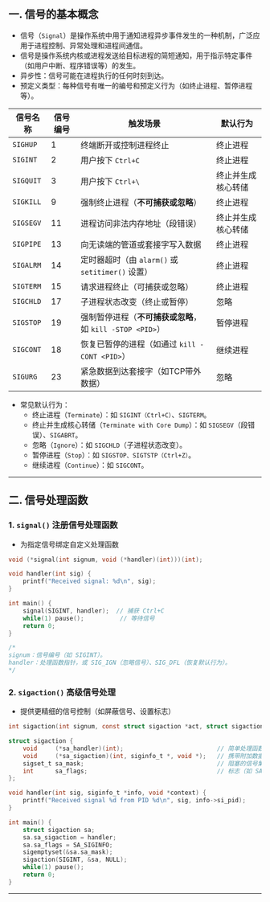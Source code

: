 ## 一. 信号的基本概念
- 信号（`Signal`）是操作系统中用于通知进程异步事件发生的一种机制，广泛应用于进程控制、异常处理和进程间通信。
- 信号是操作系统内核或进程发送给目标进程的简短通知，用于指示特定事件（如用户中断、程序错误等）的发生。
- 异步性：信号可能在进程执行的任何时刻到达。
- 预定义类型：每种信号有唯一的编号和预定义行为（如终止进程、暂停进程等）。


| **信号名称**   | **信号编号** | **触发场景**                                                                 | **默认行为**              |
|----------------|--------------|-----------------------------------------------------------------------------|--------------------------|
| `SIGHUP`       | 1            | 终端断开或控制进程终止                                                     | 终止进程                 |
| `SIGINT`       | 2            | 用户按下 `Ctrl+C`                                                         | 终止进程                 |
| `SIGQUIT`      | 3            | 用户按下 `Ctrl+\`                                                         | 终止并生成核心转储       |
| `SIGKILL`      | 9            | 强制终止进程（**不可捕获或忽略**）                                         | 终止进程                 |
| `SIGSEGV`      | 11           | 进程访问非法内存地址（段错误）                                             | 终止并生成核心转储       |
| `SIGPIPE`      | 13           | 向无读端的管道或套接字写入数据                                             | 终止进程                 |
| `SIGALRM`      | 14           | 定时器超时（由 `alarm()` 或 `setitimer()` 设置）                           | 终止进程                 |
| `SIGTERM`      | 15           | 请求进程终止（可捕获或忽略）                                               | 终止进程                 |
| `SIGCHLD`      | 17           | 子进程状态改变（终止或暂停）                                               | 忽略                     |
| `SIGSTOP`      | 19           | 强制暂停进程（**不可捕获或忽略**，如 `kill -STOP <PID>`）                  | 暂停进程                 |
| `SIGCONT`      | 18           | 恢复已暂停的进程（如通过 `kill -CONT <PID>`）                              | 继续进程                 |
|`SIGURG`        | 23	        |紧急数据到达套接字（如TCP带外数据）	                                          |忽略 | 

- 常见默认行为：
  - 终止进程（`Terminate`）：如 `SIGINT（Ctrl+C）`、`SIGTERM`。
  - 终止并生成核心转储（`Terminate with Core Dump`）：如 `SIGSEGV`（段错误）、`SIGABRT`。
  - 忽略（`Ignore`）：如 `SIGCHLD`（子进程状态改变）。
  - 暂停进程（`Stop`）：如 `SIGSTOP、SIGTSTP（Ctrl+Z）`。
  - 继续进程（`Continue`）：如 `SIGCONT`。

---

## 二. 信号处理函数
### 1. `signal()` 注册信号处理函数
- 为指定信号绑定自定义处理函数
```c
void (*signal(int signum, void (*handler)(int)))(int);

void handler(int sig) {
    printf("Received signal: %d\n", sig);
}

int main() {
    signal(SIGINT, handler);  // 捕获 Ctrl+C
    while(1) pause();          // 等待信号
    return 0;
}

/*
signum：信号编号（如 SIGINT）。
handler：处理函数指针，或 SIG_IGN（忽略信号）、SIG_DFL（恢复默认行为）。
*/
```

### 2. `sigaction()` 高级信号处理
- 提供更精细的信号控制（如屏蔽信号、设置标志）

```c
int sigaction(int signum, const struct sigaction *act, struct sigaction *oldact);

struct sigaction {
    void     (*sa_handler)(int);                          // 简单处理函数
    void     (*sa_sigaction)(int, siginfo_t *, void *);   // 携带附加数据的处理函数
    sigset_t sa_mask;                                     // 阻塞的信号集
    int      sa_flags;                                    // 标志（如 SA_SIGINFO、SA_RESTART）
};

void handler(int sig, siginfo_t *info, void *context) {
    printf("Received signal %d from PID %d\n", sig, info->si_pid);
}

int main() {
    struct sigaction sa;
    sa.sa_sigaction = handler;
    sa.sa_flags = SA_SIGINFO;
    sigemptyset(&sa.sa_mask);
    sigaction(SIGINT, &sa, NULL);
    while(1) pause();
    return 0;
}
```
---
